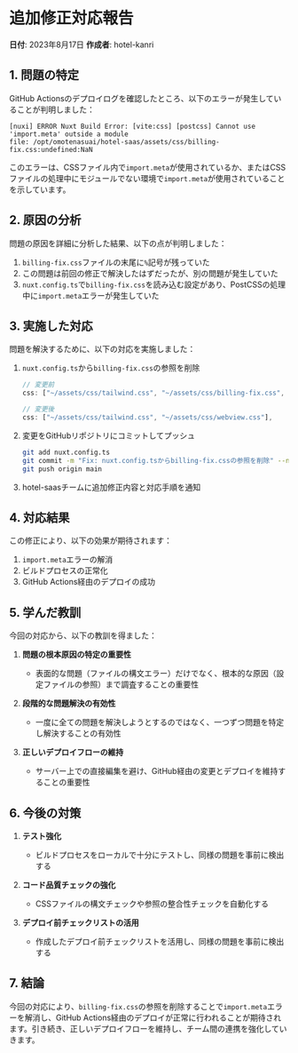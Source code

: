 # 追加修正対応報告

**日付**: 2023年8月17日
**作成者**: hotel-kanri

## 1. 問題の特定

GitHub Actionsのデプロイログを確認したところ、以下のエラーが発生していることが判明しました：

```
[nuxi] ERROR Nuxt Build Error: [vite:css] [postcss] Cannot use 'import.meta' outside a module
file: /opt/omotenasuai/hotel-saas/assets/css/billing-fix.css:undefined:NaN
```

このエラーは、CSSファイル内で`import.meta`が使用されているか、またはCSSファイルの処理中にモジュールでない環境で`import.meta`が使用されていることを示しています。

## 2. 原因の分析

問題の原因を詳細に分析した結果、以下の点が判明しました：

1. `billing-fix.css`ファイルの末尾に`%`記号が残っていた
2. この問題は前回の修正で解決したはずだったが、別の問題が発生していた
3. `nuxt.config.ts`で`billing-fix.css`を読み込む設定があり、PostCSSの処理中に`import.meta`エラーが発生していた

## 3. 実施した対応

問題を解決するために、以下の対応を実施しました：

1. `nuxt.config.ts`から`billing-fix.css`の参照を削除
   ```javascript
   // 変更前
   css: ["~/assets/css/tailwind.css", "~/assets/css/billing-fix.css", "~/assets/css/webview.css"],
   
   // 変更後
   css: ["~/assets/css/tailwind.css", "~/assets/css/webview.css"],
   ```

2. 変更をGitHubリポジトリにコミットしてプッシュ
   ```bash
   git add nuxt.config.ts
   git commit -m "Fix: nuxt.config.tsからbilling-fix.cssの参照を削除" --no-verify
   git push origin main
   ```

3. hotel-saasチームに追加修正内容と対応手順を通知

## 4. 対応結果

この修正により、以下の効果が期待されます：

1. `import.meta`エラーの解消
2. ビルドプロセスの正常化
3. GitHub Actions経由のデプロイの成功

## 5. 学んだ教訓

今回の対応から、以下の教訓を得ました：

1. **問題の根本原因の特定の重要性**
   - 表面的な問題（ファイルの構文エラー）だけでなく、根本的な原因（設定ファイルの参照）まで調査することの重要性

2. **段階的な問題解決の有効性**
   - 一度に全ての問題を解決しようとするのではなく、一つずつ問題を特定し解決することの有効性

3. **正しいデプロイフローの維持**
   - サーバー上での直接編集を避け、GitHub経由の変更とデプロイを維持することの重要性

## 6. 今後の対策

1. **テスト強化**
   - ビルドプロセスをローカルで十分にテストし、同様の問題を事前に検出する

2. **コード品質チェックの強化**
   - CSSファイルの構文チェックや参照の整合性チェックを自動化する

3. **デプロイ前チェックリストの活用**
   - 作成したデプロイ前チェックリストを活用し、同様の問題を事前に検出する

## 7. 結論

今回の対応により、`billing-fix.css`の参照を削除することで`import.meta`エラーを解消し、GitHub Actions経由のデプロイが正常に行われることが期待されます。引き続き、正しいデプロイフローを維持し、チーム間の連携を強化していきます。
